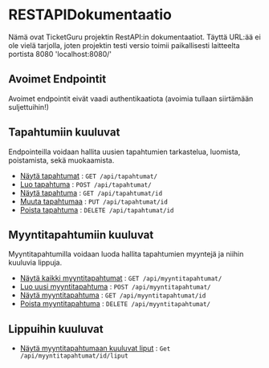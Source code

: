 # RESTAPIDokumentaatio

Nämä ovat TicketGuru projektin RestAPI:in dokumentaatiot. Täyttä URL:ää ei ole
vielä tarjolla, joten projektin testi versio toimii paikallisesti laitteelta 
portista 8080 'localhost:8080/'

## Avoimet Endpointit

Avoimet endpointit eivät vaadi authentikaatiota (avoimia tullaan siirtämään suljettuihin!)

## Tapahtumiin kuuluvat

Endpointeilla voidaan hallita uusien tapahtumien tarkastelua, 
luomista, poistamista, sekä muokaamista.

* [Näytä tapahtumat](tapahtumat/get.md) : `GET /api/tapahtumat/`
* [Luo tapahtuma](tapahtumat/post.md) : `POST /api/tapahtumat/`
* [Näytä tapahtuma](tapahtumat/pk/get.md) : `GET /api/tapahtumat/id`
* [Muuta tapahtumaa](tapahtumat/pk/put.md) : `PUT /api/tapahtumat/id`
* [Poista tapahtuma](tapahtumat/pk/delete.md) : `DELETE /api/tapahtumat/id`

## Myyntitapahtumiin kuuluvat

Myyntitapahtumilla voidaan luoda hallita tapahtumien myyntejä ja niihin kuuluvia lippuja. 

* [Näytä kaikki myyntitapahtumat](myyntitapahtumat/get.md) : `GET /api/myyntitapahtumat/`
* [Luo uusi myyntitapahtuma](myyntitapahtumat/post.md) : `POST /api/myyntitapahtumat/`
* [Näytä myyntitapahtuma](myyntitapahtumat/pk/get.md) : `GET /api/myyntitapahtumat/id`
* [Poista myyntitapahtuma](myyntitapahtumat/pk/delete.md) : `DELETE /api/myyntitapahtumat/`

## Lippuihin kuuluvat

* [Näytä myyntitapahtumaan kuuluvat liput](myyntitapahtumat/pk/liput/get.md) : `Get /api/myyntitapahtumat/id/liput`
